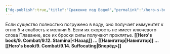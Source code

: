 ```yaml
---
{"dg-publish":true,"title":"Сражение под Водой","permalink":"/hero-s-book/9-combat/9-13-underwater-combat/","dgPassFrontmatter":true}
---
```


Если существо полностью погружено в воду, оно получает иммунитет к огню 5 и слабость к молнии 5. Если их скорость не имеет ключевого слова Плавание, все их броски силы получают проклятье.
**[[Hero's book/9. Combat/9.12. Stamina\|<Назад]] ... [[Навигатор\|Навигатор]] ... [[Hero's book/9. Combat/9.14. Suffocating\|Вперёд>]]**